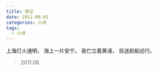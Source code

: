 ```yaml
---
title: 夜记
date: 2011-06-01
categories: 小诗
tags:
  - 小诗
---
```


上海灯火通明，
海上一片安宁。
我伫立着黄浦，
目送航船远行。

> 2011.06